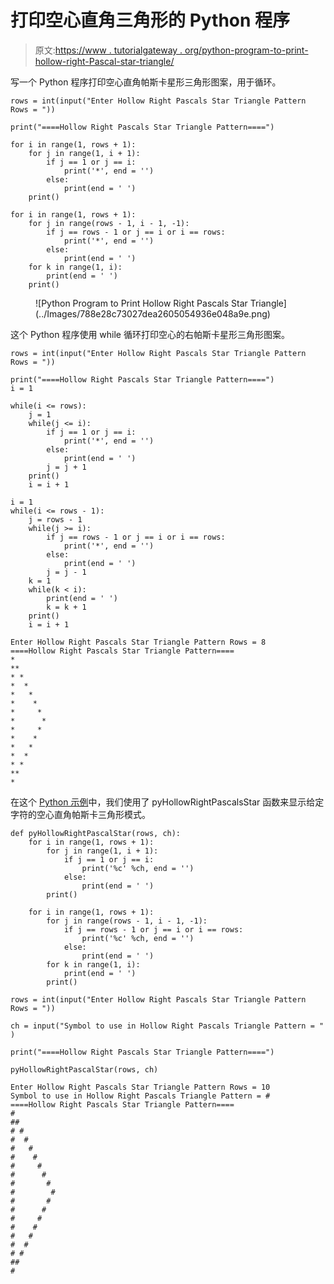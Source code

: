 # 打印空心直角三角形的 Python 程序

> 原文:[https://www . tutorialgateway . org/python-program-to-print-hollow-right-Pascal-star-triangle/](https://www.tutorialgateway.org/python-program-to-print-hollow-right-pascals-star-triangle/)

写一个 Python 程序打印空心直角帕斯卡星形三角形图案，用于循环。

```
rows = int(input("Enter Hollow Right Pascals Star Triangle Pattern Rows = "))

print("====Hollow Right Pascals Star Triangle Pattern====")

for i in range(1, rows + 1):
    for j in range(1, i + 1):
        if j == 1 or j == i:
            print('*', end = '')
        else:
            print(end = ' ')      
    print()

for i in range(1, rows + 1):
    for j in range(rows - 1, i - 1, -1):
        if j == rows - 1 or j == i or i == rows:
            print('*', end = '')
        else:
            print(end = ' ')
    for k in range(1, i):
        print(end = ' ')
    print()
```

<figure class="wp-block-image size-large">![Python Program to Print Hollow Right Pascals Star Triangle](../Images/788e28c73027dea2605054936e048a9e.png)</figure>

这个 Python 程序使用 while 循环打印空心的右帕斯卡星形三角形图案。

```
rows = int(input("Enter Hollow Right Pascals Star Triangle Pattern Rows = "))

print("====Hollow Right Pascals Star Triangle Pattern====")
i = 1

while(i <= rows):
    j = 1
    while(j <= i):
        if j == 1 or j == i:
            print('*', end = '')
        else:
            print(end = ' ')
        j = j + 1
    print()
    i = i + 1

i = 1
while(i <= rows - 1):
    j = rows - 1
    while(j >= i):
        if j == rows - 1 or j == i or i == rows:
            print('*', end = '')
        else:
            print(end = ' ')
        j = j - 1
    k = 1
    while(k < i):
        print(end = ' ')
        k = k + 1
    print()
    i = i + 1
```

```
Enter Hollow Right Pascals Star Triangle Pattern Rows = 8
====Hollow Right Pascals Star Triangle Pattern====
*
**
* *
*  *
*   *
*    *
*     *
*      *
*     *
*    * 
*   *  
*  *   
* *    
**     
*
```

在这个 [Python 示例](https://www.tutorialgateway.org/python-programming-examples/)中，我们使用了 pyHollowRightPascalsStar 函数来显示给定字符的空心直角帕斯卡三角形模式。

```
def pyHollowRightPascalStar(rows, ch):
    for i in range(1, rows + 1):
        for j in range(1, i + 1):
            if j == 1 or j == i:
                print('%c' %ch, end = '')
            else:
                print(end = ' ')      
        print()

    for i in range(1, rows + 1):
        for j in range(rows - 1, i - 1, -1):
            if j == rows - 1 or j == i or i == rows:
                print('%c' %ch, end = '')
            else:
                print(end = ' ')
        for k in range(1, i):
            print(end = ' ')
        print()

rows = int(input("Enter Hollow Right Pascals Star Triangle Pattern Rows = "))

ch = input("Symbol to use in Hollow Right Pascals Triangle Pattern = " )

print("====Hollow Right Pascals Star Triangle Pattern====")

pyHollowRightPascalStar(rows, ch)
```

```
Enter Hollow Right Pascals Star Triangle Pattern Rows = 10
Symbol to use in Hollow Right Pascals Triangle Pattern = #
====Hollow Right Pascals Star Triangle Pattern====
#
##
# #
#  #
#   #
#    #
#     #
#      #
#       #
#        #
#       #
#      # 
#     #  
#    #   
#   #    
#  #     
# #      
##       
#
```
